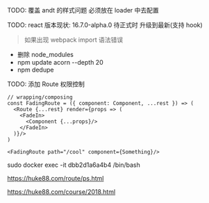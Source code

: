 


TODO: 覆盖 andt 的样式问题 必须放在 loader 中去配置

TODO: react 版本现状: 16.7.0-alpha.0 待正式时 升级到最新(支持 hook)

> 如果出现 webpack import 语法错误
* 删除 node_modules
* npm update acorn --depth 20
* npm dedupe


TODO: 添加 Route 权限控制

```
// wrapping/composing
const FadingRoute = ({ component: Component, ...rest }) => (
  <Route {...rest} render={props => (
    <FadeIn>
      <Component {...props}/>
    </FadeIn>
  )}/>
)

<FadingRoute path="/cool" component={Something}/>
```
sudo docker exec -it dbb2d1a6a4b4 /bin/bash



https://huke88.com/route/ps.html

https://huke88.com/course/2018.html
